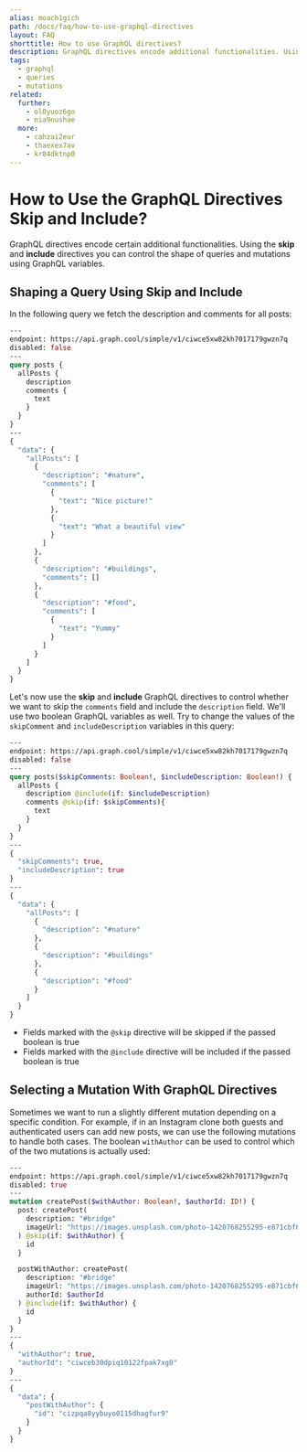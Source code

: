 ```yaml
---
alias: moach1gich
path: /docs/faq/how-to-use-graphql-directives
layout: FAQ
shorttitle: How to use GraphQL directives?
description: GraphQL directives encode additional functionalities. Using the skip and include directives you can control the shape of queries and mutations.
tags:
  - graphql
  - queries
  - mutations
related:
  further:
    - ol0yuoz6go
    - nia9nushae
  more:
    - cahzai2eur
    - thaexex7av
    - kr84dktnp0
---
```


# How to Use the GraphQL Directives Skip and Include?

GraphQL directives encode certain additional functionalities. Using the **skip** and **include** directives you can control the shape of queries and mutations using GraphQL variables.

## Shaping a Query Using Skip and Include

In the following query we fetch the description and comments for all posts:

```graphql
---
endpoint: https://api.graph.cool/simple/v1/ciwce5xw82kh7017179gwzn7q
disabled: false
---
query posts {
  allPosts {
    description
    comments {
      text
    }
  }
}
---
{
  "data": {
    "allPosts": [
      {
        "description": "#nature",
        "comments": [
          {
            "text": "Nice picture!"
          },
          {
            "text": "What a beautiful view"
          }
        ]
      },
      {
        "description": "#buildings",
        "comments": []
      },
      {
        "description": "#food",
        "comments": [
          {
            "text": "Yummy"
          }
        ]
      }
    ]
  }
}
```

Let's now use the **skip** and **include** GraphQL directives to control whether we want to skip the `comments` field and include the `description` field. We'll use two boolean GraphQL variables as well. Try to change the values of the `skipComment` and `includeDescription` variables in this query:

```graphql
---
endpoint: https://api.graph.cool/simple/v1/ciwce5xw82kh7017179gwzn7q
disabled: false
---
query posts($skipComments: Boolean!, $includeDescription: Boolean!) {
  allPosts {
    description @include(if: $includeDescription)
    comments @skip(if: $skipComments){
      text
    }
  }
}
---
{
  "skipComments": true,
  "includeDescription": true
}
---
{
  "data": {
    "allPosts": [
      {
        "description": "#nature"
      },
      {
        "description": "#buildings"
      },
      {
        "description": "#food"
      }
    ]
  }
}
```

* Fields marked with the `@skip` directive will be skipped if the passed boolean is true
* Fields marked with the `@include` directive will be included if the passed boolean is true

## Selecting a Mutation With GraphQL Directives

Sometimes we want to run a slightly different mutation depending on a specific condition. For example, if in an Instagram clone both guests and authenticated users can add new posts, we can use the following mutations to handle both cases. The boolean `withAuthor` can be used to control which of the two mutations is actually used:

```graphql
---
endpoint: https://api.graph.cool/simple/v1/ciwce5xw82kh7017179gwzn7q
disabled: true
---
mutation createPost($withAuthor: Boolean!, $authorId: ID!) {
  post: createPost(
    description: "#bridge"
    imageUrl: "https://images.unsplash.com/photo-1420768255295-e871cbf6eb81"
  ) @skip(if: $withAuthor) {
    id
  }

  postWithAuthor: createPost(
    description: "#bridge"
    imageUrl: "https://images.unsplash.com/photo-1420768255295-e871cbf6eb81"
    authorId: $authorId
  ) @include(if: $withAuthor) {
    id
  }
}
---
{
  "withAuthor": true,
  "authorId": "ciwceb30dpiq10122fpak7xg0"
}
---
{
  "data": {
    "postWithAuthor": {
      "id": "cizpqa8yybuyo0115dhagfur9"
    }
  }
}
```
